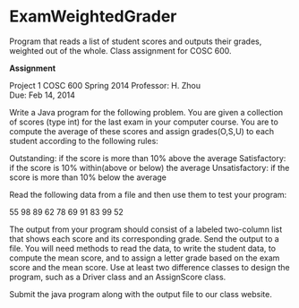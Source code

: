 ExamWeightedGrader
==================

Program that reads a list of student scores and outputs their grades, weighted out of the whole. Class assignment for COSC 600.

**Assignment**

Project 1  COSC 600 Spring 2014
Professor: H. Zhou				
Due: Feb 14, 2014

Write a Java program for the following problem. You are given a collection of scores (type int) for the last exam in your computer course. You are to compute the average of these scores and assign grades(O,S,U) to each student according to the following rules:
 
Outstanding: if the score is more than 10% above the average
Satisfactory: if the score is 10% within(above or below) the average
Unsatisfactory: if the score is more than 10% below the average

Read the following data from a file and then use them to test your program:

 55 98 89 62 78 69 91 83 99 52


The output from your program should consist of a labeled two-column list that shows each score and its corresponding grade. Send the output to a file. You will need methods to read the data, to write the student data, to compute the mean score, and to assign a letter grade based on the exam score and the mean score. Use at least two difference classes to design the program, such as a Driver class and an AssignScore class.

Submit the java program along with the output file to our class website.